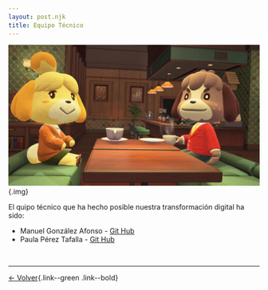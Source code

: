 ```yaml
---
layout: post.njk
title: Equipo Técnico
---
```


![img](../../img/isabelle.png){.img}

El quipo técnico que ha hecho posible nuestra transformación digital ha sido:

- Manuel González Afonso - [Git Hub](https://github.com/ManuYuzu/)
- Paula Pérez Tafalla - [Git Hub](https://github.com/paolaski/)

<br/>

---

[← Volver](https://paolaski.github.io/the-roost-wiki.github.io/){.link--green .link--bold}
